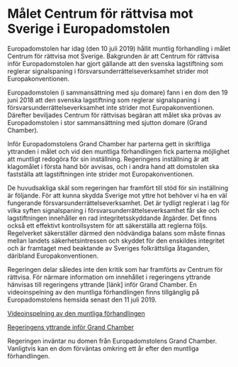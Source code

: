 # Målet Centrum för rättvisa mot Sverige i Europadomstolen

Europadomstolen har idag (den 10 juli 2019) hållit muntlig förhandling i målet Centrum för rättvisa mot Sverige. Bakgrunden är att Centrum för rättvisa inför Europadomstolen har gjort gällande att den svenska lagstiftning som reglerar signalspaning i försvarsunderrättelseverksamhet strider mot Europakonventionen.

Europadomstolen (i sammansättning med sju domare) fann i en dom den 19 juni 2018 att den svenska lagstiftning som reglerar signalspaning i försvarsunderrättelseverksamhet inte strider mot Europakonventionen. Därefter beviljades Centrum för rättvisas begäran att målet ska prövas av Europa­domstolen i stor sammansättning med sjutton domare (Grand Chamber).

Inför Europadomstolens Grand Chamber har parterna gett in skriftliga yttranden i målet och vid den muntliga förhandlingen fick parterna möjlighet att muntligt redogöra för sin inställning. Regeringens inställning är att klagomålet i första hand bör avvisas, och i andra hand att domstolen ska fastställa att lagstiftningen inte strider mot Europakonventionen.

De huvudsakliga skäl som regeringen har framfört till stöd för sin inställning är följande. För att kunna skydda Sverige mot yttre hot behöver vi ha en väl fungerande försvarsunderrättelseverksamhet. Det är tydligt reglerat i lag för vilka syften signalspaning i försvarsunderrättelse­verksamhet får ske och lagstiftningen innehåller en rad integritetsskyddande åtgärder. Det finns också ett effektivt kontrollsystem för att säkerställa att reglerna följs. Regelverket säkerställer därmed den nödvändiga balans som måste finnas mellan landets säkerhetsintressen och skyddet för den enskildes integritet och är framtaget med beaktande av Sveriges folkrättsliga åtaganden, däribland Europakonventionen.

Regeringen delar således inte den kritik som har framförts av Centrum för rättvisa. För närmare information om innehållet i regeringens yttrande hänvisas till regeringens yttrande [länk] inför Grand Chamber. En videoinspelning av den muntliga förhandlingen finns tillgänglig på Europadomstolens hemsida senast den 11 juli 2019.

[Videoinspelning av den muntliga förhandlingen](https://www.echr.coe.int/Pages/home.aspx?p=hearings&c=#n1347951547702_pointer)

[Regeringens yttrande inför Grand Chamber](/contentassets/2a27386f5a2a41ab8935bde54dee0e44/35252-08_cfr_-gc_govt_obs_190503.pdf)

Regeringen inväntar nu domen från Europadomstolens Grand Chamber. Vanligtvis kan en dom förväntas omkring ett år efter den muntliga förhandlingen.

